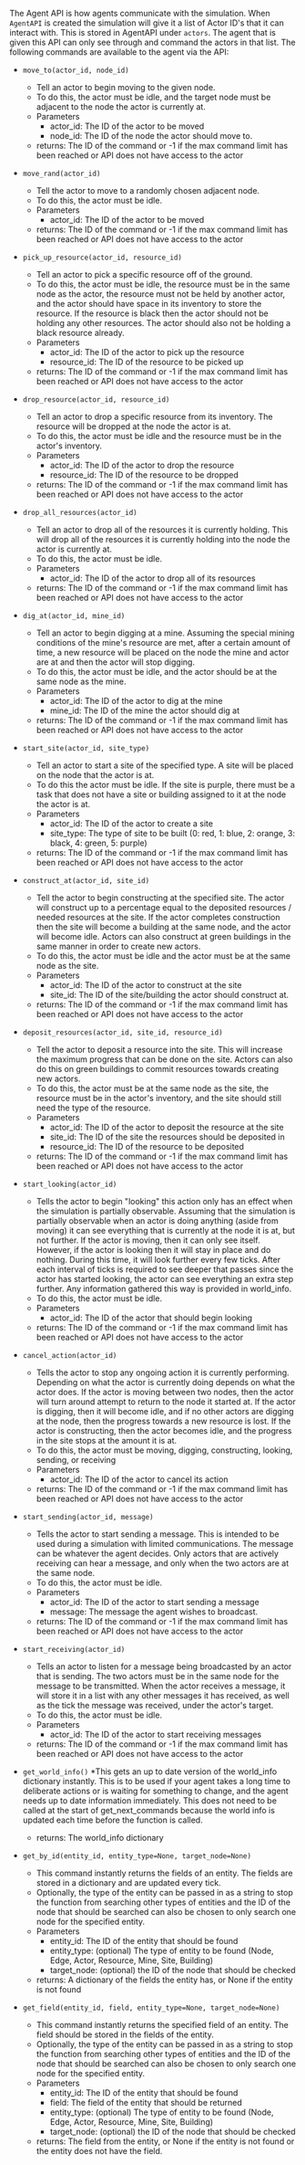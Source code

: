 The Agent API is how agents communicate with the simulation. When `AgentAPI` is created the simulation will give it a list of Actor ID's that it can interact with. This is stored in AgentAPI under `actors`. The agent that is given this API can only see through and command the actors in that list. The following commands are available to the agent via the API:

* `move_to(actor_id, node_id)`
  * Tell an actor to begin moving to the given node.
  * To do this, the actor must be idle, and the target node must be adjacent to the node the actor is currently at.
  * Parameters
    * actor_id: The ID of the actor to be moved
    * node_id: The ID of the node the actor should move to.
  * returns: The ID of the command or -1 if the max command limit has been reached or API does not have access to the actor

* `move_rand(actor_id)`
  * Tell the actor to move to a randomly chosen adjacent node.
  * To do this, the actor must be idle.
  * Parameters
    * actor_id: The ID of the actor to be moved
  * returns: The ID of the command or -1 if the max command limit has been reached or API does not have access to the actor

* `pick_up_resource(actor_id, resource_id)`
  * Tell an actor to pick a specific resource off of the ground.
  * To do this, the actor must be idle, the resource must be in the same node as the actor, the resource must not be held by another actor, and the actor should have space in its inventory to store the resource. If the resource is black then the actor should not be holding any other resources. The actor should also not be holding a black resource already.
  * Parameters
    * actor_id: The ID of the actor to pick up the resource
    * resource_id: The ID of the resource to be picked up
  * returns: The ID of the command or -1 if the max command limit has been reached or API does not have access to the actor

* `drop_resource(actor_id, resource_id)`
  * Tell an actor to drop a specific resource from its inventory. The resource will be dropped at the node the actor is at.
  * To do this, the actor must be idle and the resource must be in the actor's inventory.
  * Parameters
    * actor_id: The ID of the actor to drop the resource
    * resource_id: The ID of the resource to be dropped
  * returns: The ID of the command or -1 if the max command limit has been reached or API does not have access to the actor

* `drop_all_resources(actor_id)`
  * Tell an actor to drop all of the resources it is currently holding. This will drop all of the resources it is currently holding into the node the actor is currently at.
  * To do this, the actor must be idle.
  * Parameters
    * actor_id: The ID of the actor to drop all of its resources
  * returns: The ID of the command or -1 if the max command limit has been reached or API does not have access to the actor

* `dig_at(actor_id, mine_id)`
  * Tell an actor to begin digging at a mine. Assuming the special mining conditions of the mine's resource are met, after a certain amount of time, a new resource will be placed on the node the mine and actor are at and then the actor will stop digging.
  * To do this, the actor must be idle, and the actor should be at the same node as the mine.
  * Parameters
    * actor_id: The ID of the actor to dig at the mine
    * mine_id: The ID of the mine the actor should dig at
  * returns: The ID of the command or -1 if the max command limit has been reached or API does not have access to the actor

* `start_site(actor_id, site_type)`
  * Tell an actor to start a site of the specified type. A site will be placed on the node that the actor is at.
  * To do this the actor must be idle. If the site is purple, there must be a task that does not have a site or building assigned to it at the node the actor is at.
  * Parameters
    * actor_id: The ID of the actor to create a site
    * site_type: The type of site to be built (0: red, 1: blue, 2: orange, 3: black, 4: green, 5: purple)
  * returns: The ID of the command or -1 if the max command limit has been reached or API does not have access to the actor

* `construct_at(actor_id, site_id)`
  * Tell the actor to begin constructing at the specified site. The actor will construct up to a percentage equal to the deposited resources / needed resources at the site. If the actor completes construction then the site will become a building at the same node, and the actor will become idle. Actors can also construct at green buildings in the same manner in order to create new actors.
  * To do this, the actor must be idle and the actor must be at the same node as the site.
  * Parameters
    * actor_id: The ID of the actor to construct at the site
    * site_id: The ID of the site/building the actor should construct at.
  * returns: The ID of the command or -1 if the max command limit has been reached or API does not have access to the actor

* `deposit_resources(actor_id, site_id, resource_id)`
  * Tell the actor to deposit a resource into the site. This will increase the maximum progress that can be done on the site. Actors can also do this on green buildings to commit resources towards creating new actors.
  * To do this, the actor must be at the same node as the site, the resource must be in the actor's inventory, and the site should still need the type of the resource.
  * Parameters
    * actor_id: The ID of the actor to deposit the resource at the site
    * site_id: The ID of the site the resources should be deposited in
    * resource_id: The ID of the resource to be deposited
  * returns: The ID of the command or -1 if the max command limit has been reached or API does not have access to the actor

* `start_looking(actor_id)`
  * Tells the actor to begin "looking" this action only has an effect when the simulation is partially observable. Assuming that the simulation is partially observable when an actor is doing anything (aside from moving) it can see everything that is currently at the node it is at, but not further. If the actor is moving, then it can only see itself. However, if the actor is looking then it will stay in place and do nothing. During this time, it will look further every few ticks. After each interval of ticks is required to see deeper that passes since the actor has started looking, the actor can see everything an extra step further. Any information gathered this way is provided in world_info.
  * To do this, the actor must be idle.
  * Parameters
    * actor_id: The ID of the actor that should begin looking
  * returns: The ID of the command or -1 if the max command limit has been reached or API does not have access to the actor

* `cancel_action(actor_id)`
  * Tells the actor to stop any ongoing action it is currently performing. Depending on what the actor is currently doing depends on what the actor does. If the actor is moving between two nodes, then the actor will turn around attempt to return to the node it started at. If the actor is digging, then it will become idle, and if no other actors are digging at the node, then the progress towards a new resource is lost. If the actor is constructing, then the actor becomes idle, and the progress in the site stops at the amount it is at.
  * To do this, the actor must be moving, digging, constructing, looking, sending, or receiving
  * Parameters
    * actor_id: The ID of the actor to cancel its action
  * returns: The ID of the command or -1 if the max command limit has been reached or API does not have access to the actor

* `start_sending(actor_id, message)`
  * Tells the actor to start sending a message. This is intended to be used during a simulation with limited communications. The message can be whatever the agent decides. Only actors that are actively receiving can hear a message, and only when the two actors are at the same node.
  * To do this, the actor must be idle.
  * Parameters
    * actor_id: The ID of the actor to start sending a message
    * message: The message the agent wishes to broadcast.
  * returns: The ID of the command or -1 if the max command limit has been reached or API does not have access to the actor

* `start_receiving(actor_id)`
  * Tells an actor to listen for a message being broadcasted by an actor that is sending. The two actors must be in the same node for the message to be transmitted. When the actor receives a message, it will store it in a list with any other messages it has received, as well as the tick the message was received, under the actor's target.
  * To do this, the actor must be idle.
  * Parameters
    * actor_id: The ID of the actor to start receiving messages
  * returns: The ID of the command or -1 if the max command limit has been reached or API does not have access to the actor

* `get_world_info()`
  *This gets an up to date version of the world_info dictionary instantly. This is to be used if your agent takes a long time to deliberate actions or is waiting for something to change, and the agent needs up to date information immediately. This does not need to be called at the start of get_next_commands because the world info is updated each time before the function is called.
  * returns: The world_info dictionary

* `get_by_id(entity_id, entity_type=None, target_node=None)`
  * This command instantly returns the fields of an entity. The fields are stored in a dictionary and are updated every tick.
  * Optionally, the type of the entity can be passed in as a string to stop the function from searching other types of entities and the ID of the node that should be searched can also be chosen to only search one node for the specified entity.
  * Parameters
    * entity_id: The ID of the entity that should be found
    * entity_type: (optional) The type of entity to be found (Node, Edge, Actor, Resource, Mine, Site, Building)
    * target_node: (optional) the ID of the node that should be checked
  * returns: A dictionary of the fields the entity has, or None if the entity is not found

* `get_field(entity_id, field, entity_type=None, target_node=None)`
  * This command instantly returns the specified field of an entity. The field should be stored in the fields of the entity.
  * Optionally, the type of the entity can be passed in as a string to stop the function from searching other types of entities and the ID of the node that should be searched can also be chosen to only search one node for the specified entity.
  * Parameters
     * entity_id: The ID of the entity that should be found
     * field: The field of the entity that should be returned
     * entity_type: (optional) The type of entity to be found (Node, Edge, Actor, Resource, Mine, Site, Building)
     * target_node: (optional) the ID of the node that should be checked
  * returns: The field from the entity, or None if the entity is not found or the entity does not have the field.